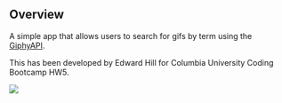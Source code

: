 ## Overview

A simple app that allows users to search for gifs by term using the [GiphyAPI](https://developers.giphy.com/).

This has been developed by Edward Hill for Columbia University Coding Bootcamp HW5.

<img src="https://raw.githubusercontent.com/columbia-fsf-f2019/giftastic/master/repo-assets/giftastic-1.jpg" />
